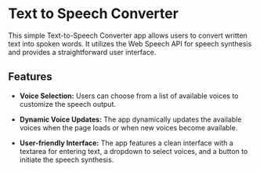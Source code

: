 # Text to Speech Converter

This simple Text-to-Speech Converter app allows users to convert written text into spoken words. It utilizes the Web Speech API for speech synthesis and provides a straightforward user interface.

## Features

- **Voice Selection:** Users can choose from a list of available voices to customize the speech output.

- **Dynamic Voice Updates:** The app dynamically updates the available voices when the page loads or when new voices become available.

- **User-friendly Interface:** The app features a clean interface with a textarea for entering text, a dropdown to select voices, and a button to initiate the speech synthesis.